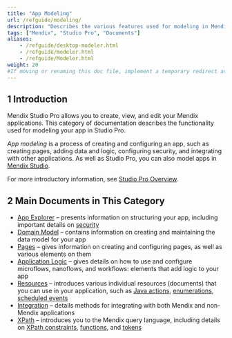 ```yaml
---
title: "App Modeling"
url: /refguide/modeling/
description: "Describes the various features used for modeling in Mendix Studio Pro, including document templates, the domain model, microflows, modules, pages, and security."
tags: ["Mendix", "Studio Pro", "Documents"]
aliases:
    - /refguide/desktop-modeler.html
    - /refguide/modeler.html
    - /refguide/Modeler.html
weight: 20
#If moving or renaming this doc file, implement a temporary redirect and let the respective team know they should update the URL in the product. See Mapping to Products for more details.1 Introduction
---
```


## 1 Introduction

Mendix Studio Pro allows you to create, view, and edit your Mendix applications. This category of documentation describes the functionality used for modeling your app in Studio Pro. 

*App modeling* is a process of creating and configuring an app, such as creating pages, adding data and logic, configuring security, and integrating with other applications. As well as Studio Pro, you can also model apps in [Mendix Studio](/studio/).

For more introductory information, see [Studio Pro Overview](/refguide/studio-pro-overview/).

## 2 Main Documents in This Category

* [App Explorer](/refguide/project-explorer/) – presents information on structuring your app, including important details on [security](/refguide/security/)
* [Domain Model](/refguide/domain-model/) – contains information on creating and maintaining the data model for your app
* [Pages](/refguide/pages/) – gives information on creating and configuring pages, as well as various elements on them
* [Application Logic](/refguide/application-logic/) – gives details on how to use and configure microflows, nanoflows, and workflows: elements that add logic to your app
* [Resources](/refguide/resources/) – introduces various individual resources (documents) that you can use in your application, such as [Java actions](/refguide/java-actions/), [enumerations](/refguide/enumerations/), [scheduled events](/refguide/scheduled-events/)
* [Integration](/refguide/integration/) – details methods for integrating with both Mendix and non-Mendix applications
* [XPath](/refguide/xpath/) – introduces you to the Mendix query language, including details on [XPath constraints](/refguide/xpath-constraints/), [functions](/refguide/xpath-query-functions/), and [tokens](/refguide/xpath-tokens/)
